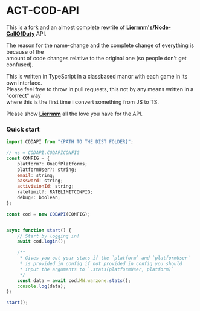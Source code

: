 # ACT-COD-API

This is a fork and an almost complete rewrite of **[Lierrmm's/Node-CallOfDuty](https://github.com/Lierrmm/Node-CallOfDuty)** API.

The reason for the name-change and the complete change of everything is because of the\
amount of code changes relative to the original one (so people don't get confused).

This is written in TypeScript in a classbased manor with each game in its own interface.\
Please feel free to throw in pull requests, this not by any means written in a "correct" way\
where this is the first time i convert something from JS to TS.

Please show **[Lierrmm](https://github.com/Lierrmm)** all the love you have for the API.

### Quick start

```js
import CODAPI from "{PATH TO THE DIST FOLDER}";

// ns = CODAPI.CODAPICONFIG
const CONFIG = {
    platform?: OneOfPlatforms;
    platformUser?: string;
    email: string;
    password: string;
    activisionId: string;
    ratelimit?: RATELIMITCONFIG;
    debug?: boolean;
};

const cod = new CODAPI(CONFIG);


async function start() {
    // Start by logging in!
    await cod.login();

    /**
     * Gives you out your stats if the `platform` and `platformUser`
     * is provided in config if not provided in config you should
     * input the arguments to `.stats(platformUser, platform)`
     */
    const data = await cod.MW.warzone.stats();
    console.log(data);
};

start();
```
